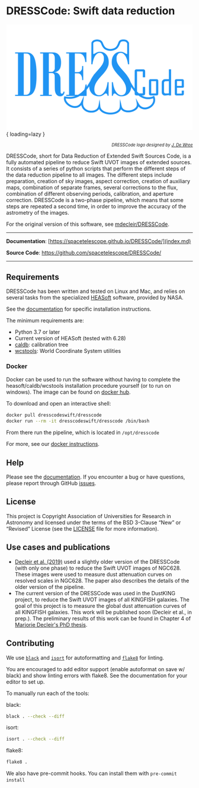 # DRESSCode: Swift data reduction

![DRESSCode](img/logo.svg){ loading=lazy }

<p align="right" style="font-size: .7rem">
    <em>DRESSCode logo designed by <a href="https://github.com/JDWree" target="_blank">J. De Wree</a></em>
</p>

DRESSCode, short for Data Reduction of Extended Swift Sources Code, is a fully automated pipeline to reduce Swift UVOT images of extended sources. It consists of a series of python scripts that perform the different steps of the data reduction pipeline to all images. The different steps include preparation, creation of sky images, aspect correction, creation of auxiliary maps, combination of separate frames, several corrections to the flux, combination of different observing periods, calibration, and aperture correction. DRESSCode is a two-phase pipeline, which means that some steps are repeated a second time, in order to improve the accuracy of the astrometry of the images.

For the original version of this software, see <a href="https://github.com/mdecleir/DRESSCode" target="_blank">mdecleir/DRESSCode</a>.

---

**Documentation**: [https://spacetelescope.github.io/DRESSCode/](index.md)

**Source Code**: <a href="https://github.com/spacetelescope/DRESSCode/">https://github.com/spacetelescope/DRESSCode/</a>

---

## Requirements

DRESSCode has been written and tested on Linux and Mac, and relies on several tasks from the specialized <a href="https://heasarc.gsfc.nasa.gov/docs/software/heasoft/" target="_blank">HEASoft</a> software, provided by NASA.

See the [documentation](user_manual/install.md) for specific installation instructions.

The minimum requirements are:

- Python 3.7 or later
- Current version of HEASoft (tested with 6.28)
- <a href="https://heasarc.gsfc.nasa.gov/docs/heasarc/caldb/install.html" target="_blank">caldb</a>: calibration tree
- <a href="http://tdc-www.harvard.edu/wcstools/" target="_blank">wcstools</a>: World Coordinate System utilities

### Docker

Docker can be used to run the software without having to complete the heasoft/caldb/wcstools installation procedure yourself (or to run on windows). The image can be found on <a href="https://hub.docker.com/r/dresscodeswift/dresscode" target="_blank">docker hub</a>.

To download and open an interactive shell:

```sh
docker pull dresscodeswift/dresscode
docker run --rm -it dresscodeswift/dresscode /bin/bash
```

From there run the pipeline, which is located in `/opt/dresscode`

For more, see our [docker instructions](user_manual/install.md).

## Help

Please see the [documentation](index.md). If you encounter a bug or have questions, please report through GitHub <a href="https://github.com/spacetelescope/DRESSCode/issues" target="_blank">issues</a>.

## License

This project is Copyright Association of Universities for Research in Astronomy and licensed under the terms of the BSD 3-Clause “New” or “Revised” License (see the [LICENSE](LICENSE.md) file for more information).

## Use cases and publications

- <a href="https://ui.adsabs.harvard.edu/abs/2019MNRAS.486..743D/abstract" target="_blank">Decleir et al. (2019)</a> used a slightly older version of the DRESSCode (with only one phase) to reduce the Swift UVOT images of NGC628. These images were used to measure dust attenuation curves on resolved scales in NGC628. The paper also describes the details of the older version of the pipeline.
- The current version of the DRESSCode was used in the DustKING project, to reduce the Swift UVOT images of all KINGFISH galaxies. The goal of this project is to measure the global dust attenuation curves of all KINGFISH galaxies. This work will be published soon (Decleir et al., in prep.). The preliminary results of this work can be found in Chapter 4 of <a href="https://biblio.ugent.be/publication/8638711" target="_blank">Marjorie Decleir's PhD thesis</a>.

## Contributing

We use [`black`](https://github.com/psf/black) and [`isort`](https://github.com/pycqa/isort) for autoformatting and [`flake8`](https://github.com/PyCQA/flake8) for linting.

You are encouraged to add editor support (enable autoformat on save w/ black) and show linting errors with flake8. See the documentation for your editor to set up.

To manually run each of the tools:

black:

```sh
black . --check --diff
```

isort:

```sh
isort . --check --diff
```

flake8:

```sh
flake8 .
```

We also have pre-commit hooks. You can install them with `pre-commit install`
